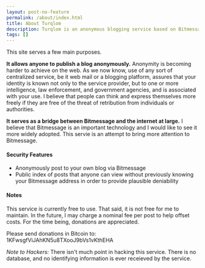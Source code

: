 ```yaml
---
layout: post-no-feature
permalink: /about/index.html
title: About Turqlom
description: Turqlom is an anonymous blogging service based on Bitmessage and Jekyll.
tags: []
---
```


This site serves a few main purposes.

__It allows anyone to publish a blog anonymously.__  Anonymity is becoming harder to achieve on the web.  As we now know, use of any sort of centralized service, be it web mail or a blogging platform, assures that your identity is known not only to the service provider, but to one or more intelligence, law enforcement, and government agencies, and is associated with your use.
I believe that people can think and express themselves more freely if they are free of the threat of retribution from individuals or authorities.

__It serves as a bridge between Bitmessage and the internet at large.__  I believe that Bitmessage is an important technology and I would like to see it more widely adopted.  This servie is an attempt to bring more attention to Bitmessage.

#### Security Features
* Anonymously post to your own blog via Bitmessage
* Public index of posts that anyone can view without previously knowing your Bitmessage address in order to provide plausible deniability

#### Notes
This service is currently free to use.  That said, it is not free for me to maintain.  In the future, I may charge a nominal fee per post to help offset costs.  For the time being, donations are appreciated.  

Please send donations in Bitcoin to: 1KFwsgfViJAhKN5u8TXooJ9bVs1vKthEHA

_Note to Hackers:_ There isn't much point in hacking this service.  There is no database, and no identifying information is ever receieved by the service.


